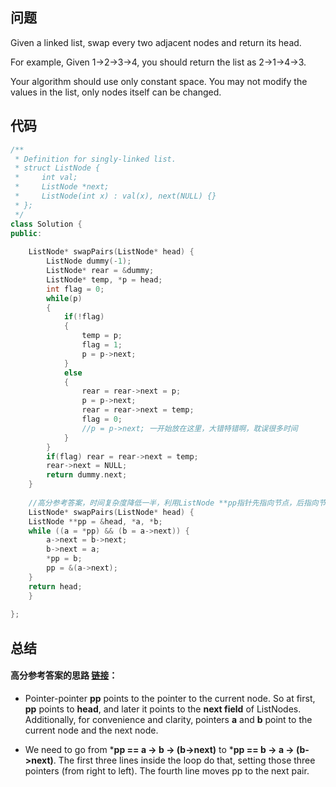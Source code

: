 ## 问题
Given a linked list, swap every two adjacent nodes and return its head.

For example,
Given 1->2->3->4, you should return the list as 2->1->4->3.

Your algorithm should use only constant space. You may not modify the values in the list, only nodes itself can be changed.

## 代码
``` C++
/**
 * Definition for singly-linked list.
 * struct ListNode {
 *     int val;
 *     ListNode *next;
 *     ListNode(int x) : val(x), next(NULL) {}
 * };
 */
class Solution {
public:
    
    ListNode* swapPairs(ListNode* head) {
        ListNode dummy(-1);
        ListNode* rear = &dummy;
        ListNode* temp, *p = head;
        int flag = 0;
        while(p)
        {
            if(!flag)
            {
                temp = p;
                flag = 1;
                p = p->next;
            }
            else
            {
                rear = rear->next = p;
                p = p->next;
                rear = rear->next = temp;
                flag = 0;
                //p = p->next; 一开始放在这里，大错特错啊，耽误很多时间
            }
        }
        if(flag) rear = rear->next = temp;
        rear->next = NULL;
        return dummy.next;
    }
    
    //高分参考答案，时间复杂度降低一半，利用ListNode **pp指针先指向节点，后指向节点的next域
    ListNode* swapPairs(ListNode* head) {
    ListNode **pp = &head, *a, *b;
    while ((a = *pp) && (b = a->next)) {
        a->next = b->next;
        b->next = a;
        *pp = b;
        pp = &(a->next);
    }
    return head;
    }
    
};
```

## 总结
#### 高分参考答案的思路 [链接](https://discuss.leetcode.com/topic/18860/7-8-lines-c-python-ruby)：
* Pointer-pointer **pp** points to the pointer to the current node. 
  So at first, **pp** points to **head**, and later it points to the **next field** of ListNodes. 
  Additionally, for convenience and clarity, pointers **a** and **b** point to the current node and the next node.

* We need to go from ***pp == a -> b -> (b->next)** to ***pp == b -> a -> (b->next)**. 
  The first three lines inside the loop do that, setting those three pointers (from right to left).
  The fourth line moves pp to the next pair.
